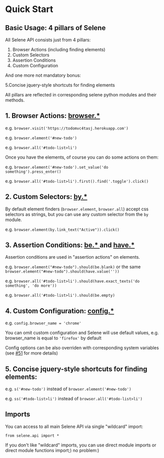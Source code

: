 # Quick Start

## Basic Usage: 4 pillars of Selene

All Selene API consists just from 4 pillars:

1. Browser Actions (including finding elements)
2. Custom Selectors
3. Assertion Conditions
4. Custom Configuration

And one more not mandatory bonus:

   5.Concise jquery-style shortcuts for finding elements  

All pillars are reflected in corresponding selene python modules and their methods.

## 1. Browser Actions: [browser.* ](https://github.com/yashaka/selene/blob/master/selene/browser.py)

e.g. ```browser.visit('https://todomvc4tasj.herokuapp.com')```

e.g. ```browser.element('#new-todo')```

e.g. ```browser.all('#todo-list>li')```

Once you have the elements, of course you can do some actions on them:

e.g. ```browser.element('#new-todo').set_value('do something').press_enter()```

e.g. ```browser.all('#todo-list>li').first().find('.toggle').click()```

## 2. Custom Selectors: [by.* ](https://github.com/yashaka/selene/blob/master/selene/support/by.py)

By default element finders (```browser.element```, ```browser.all```) accept css selectors as strings, but you can use any custom selector from the ```by``` module.

e.g. ```browser.element(by.link_text("Active")).click()```

## 3. Assertion Conditions: [be.* ](https://github.com/yashaka/selene/blob/master/selene/support/conditions/be.py) and [have.* ](https://github.com/yashaka/selene/blob/master/selene/support/conditions/have.py)

Assertion conditions are used in "assertion actions" on elements.

e.g. ```browser.element("#new-todo").should(be.blank)``` or the same ```browser.element("#new-todo").should(have.value(''))```

e.g. ```browser.all('#todo-list>li').should(have.exact_texts('do something', 'do more'))```

e.g. ```browser.all('#todo-list>li').should(be.empty)```

## 4. Custom Configuration: [config.* ](https://github.com/yashaka/selene/blob/master/selene/config.py)

e.g. ```config.browser_name = 'chrome'```

You can omit custom configuration and Selene will use default values, e.g. browser_name is equal to ```'firefox'``` by default

Config options can be also overriden with corresponding system variables (see [#51](https://github.com/yashaka/selene/issues/51) for more details)

## 5. Concise jquery-style shortcuts for finding elements:

e.g. ```s('#new-todo')``` instead of ```browser.element('#new-todo')```

e.g. ```ss('#todo-list>li')``` instead of ```browser.all('#todo-list>li')```

## Imports

You can access to all main Selene API via single "wildcard" import:

```
from selene.api import *
```

If you don't like "wildcard" imports, you can use direct module imports or direct module functions import;) no problem:)
